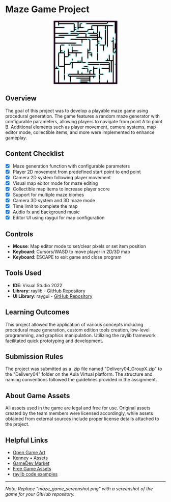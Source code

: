 # Maze Game Project

<p align="center">
  <img src="maze_game_screenshot.png" alt="Maze Game" width="200">
</p>



## Overview

The goal of this project was to develop a playable maze game using procedural generation. The game features a random maze generator with configurable parameters, allowing players to navigate from point A to point B. Additional elements such as player movement, camera systems, map editor mode, collectible items, and more were implemented to enhance gameplay.

## Content Checklist

- [x] Maze generation function with configurable parameters
- [x] Player 2D movement from predefined start point to end point
- [x] Camera 2D system following player movement
- [x] Visual map editor mode for maze editing
- [x] Collectible map items to increase player score
- [x] Support for multiple maze biomes
- [x] Camera 3D system and 3D maze mode
- [x] Time limit to complete the map
- [x] Audio fx and background music
- [x] Editor UI using raygui for map configuration

## Controls

- **Mouse**: Map editor mode to set/clear pixels or set item position
- **Keyboard**: Cursors/WASD to move player in 2D/3D map
- **Keyboard**: ESCAPE to exit game and close program

## Tools Used

- **IDE**: Visual Studio 2022
- **Library**: raylib - [GitHub Repository](https://github.com/raysan5/raylib)
- **UI Library**: raygui - [GitHub Repository](https://github.com/raysan5/raygui)

## Learning Outcomes

This project allowed the application of various concepts including procedural maze generation, custom edition tools creation, low-level programming, and graphics manipulation. Utilizing the raylib framework facilitated quick prototyping and development.

## Submission Rules

The project was submitted as a .zip file named "Delivery04_GroupX.zip" to the "Delivery04" folder on the Aula Virtual platform. The structure and naming conventions followed the guidelines provided in the assignment.

## About Game Assets

All assets used in the game are legal and free for use. Original assets created by the team members were licensed accordingly, while assets obtained from external sources include proper license details attached to the project.

## Helpful Links

- [Open Game Art](https://opengameart.org/)
- [Kenney • Assets](https://kenney.nl/assets)
- [GameDev Market](https://www.gamedevmarket.net/)
- [Free Game Assets](https://freegameassets.itch.io/)
- [raylib code examples](https://www.raylib.com/examples.html)

---
*Note: Replace "maze_game_screenshot.png" with a screenshot of the game for your GitHub repository.*
